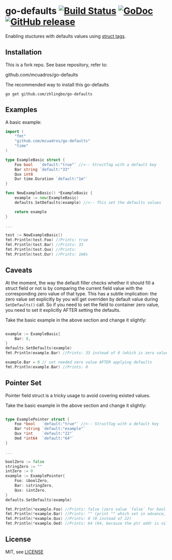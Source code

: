 go-defaults [![Build Status](https://img.shields.io/github/workflow/status/mcuadros/go-defaults/Test.svg)](https://github.com/mcuadros/go-defaults/actions) [![GoDoc](http://godoc.org/github.com/mcuadros/go-defaults?status.png)](https://pkg.go.dev/github.com/mcuadros/go-defaults) [![GitHub release](https://img.shields.io/github/release/mcuadros/go-defaults.svg)](https://github.com/mcuadros/go-defaults/releases)
==============================

Enabling stuctures with defaults values using [struct tags](http://golang.org/pkg/reflect/#StructTag).

Installation
------------

This is a fork repo. See base repository, refer to:

github.com/mcuadros/go-defaults

The recommended way to install this go-defaults

```
go get github.com/zhlingbo/go-defaults
```

Examples
--------

A basic example:

```go
import (
    "fmt"
    "github.com/mcuadros/go-defaults"
    "time"
)

type ExampleBasic struct {
    Foo bool   `default:"true"` //<-- StructTag with a default key
    Bar string `default:"33"`
    Qux int8
    Dur time.Duration `default:"1m"`
}

func NewExampleBasic() *ExampleBasic {
    example := new(ExampleBasic)
    defaults.SetDefaults(example) //<-- This set the defaults values

    return example
}

...

test := NewExampleBasic()
fmt.Println(test.Foo) //Prints: true
fmt.Println(test.Bar) //Prints: 33
fmt.Println(test.Qux) //Prints:
fmt.Println(test.Dur) //Prints: 1m0s
```

Caveats
-------

At the moment, the way the default filler checks whether it should fill a struct field or not is by comparing the current field value with the corresponding zero value of that type. This has a subtle implication: the zero value set explicitly by you will get overriden by default value during `SetDefaults()` call. So if you need to set the field to container zero value, you need to set it explicitly AFTER setting the defaults.

Take the basic example in the above section and change it slightly:
```go

example := ExampleBasic{
    Bar: 0,
}
defaults.SetDefaults(example)
fmt.Println(example.Bar) //Prints: 33 instead of 0 (which is zero value for int)

example.Bar = 0 // set needed zero value AFTER applying defaults
fmt.Println(example.Bar) //Prints: 0

```

Pointer Set
-------

Pointer field struct is a tricky usage to avoid covering existed values. 

Take the basic example in the above section and change it slightly:
```go

type ExamplePointer struct {
    Foo *bool   `default:"true"` //<-- StructTag with a default key
    Bar *string `default:"example"`
    Qux *int    `default:"22"`
    Oed *int64  `default:"64"`
}

...

boolZero := false
stringZero := ""
intZero := 0
example := ExamplePointer{
    Foo: &boolZero,
    Bar: &stringZero,
    Qux: &intZero,
}
defaults.SetDefaults(example)

fmt.Println(*example.Foo) //Prints: false (zero value `false` for bool but not for bool ptr)
fmt.Println(*example.Bar) //Prints: "" (print "" which set in advance, not "example" for default)
fmt.Println(*example.Qux) //Prints: 0 (0 instead of 22)
fmt.Println(*example.Oed) //Prints: 64 (64, because the ptr addr is nil when SetDefaults)

```

License
-------

MIT, see [LICENSE](LICENSE)
